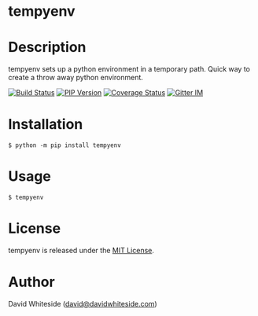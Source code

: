 tempyenv
=====================

Description
===========

tempyenv sets up a python environment in a temporary path.  Quick way to create a throw away python environment.

[![Build Status](https://app.travis-ci.com/outbit/tempyenv.svg?branch=develop "ansible-docs latest build")](http://travis-ci.org/outbit/tempyenv)
[![PIP Version](https://img.shields.io/pypi/v/tempyenv.svg "tempyenv PyPI version")](https://pypi.python.org/pypi/tempyenv)
[![Coverage Status](https://coveralls.io/repos/outbit/tempyenv/badge.svg?branch=develop&service=github)](https://coveralls.io/github/outbit/tempyenv?branch=develop)
[![Gitter IM](https://badges.gitter.im/Join%20Chat.svg)](https://gitter.im/outbit/tempyenv)


Installation
===========

```shell
$ python -m pip install tempyenv
```

Usage
===========

```shell
$ tempyenv
```

License
=======

tempyenv is released under the [MIT License](LICENSE.md).

Author
======

David Whiteside (<david@davidwhiteside.com>)
